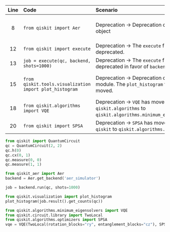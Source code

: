 | Line | Code | Scenario | Scenario Id | Reference | Artifact | Refactoring |
| :--: | :--- | :------- | :---------: | :-------: | :------- | :---------- |
| 8 | `from qiskit import Aer` | Deprecation -> Deprecation of qiskit.Aer object | f4629adb-1cfe-4469-9df9-d8d0172ab667 | f4629adb-1cfe-4469-9df9-d8d0172ab667 | `Aer` | `from qiskit_aer import Aer` |
| 12 | `from qiskit import execute` | Deprecation -> The `execute` function is deprecated. | * | internal | `execute` | |
| 13 | `job = execute(qc, backend, shots=1000)` | Deprecation -> The `execute` function is deprecated in favor of `backend.run()`. | * | internal | `execute` | `job = backend.run(qc, shots=1000)` |
| 15 | `from qiskit.tools.visualization import plot_histogram` | Deprecation -> Deprecation of qiskit.tools module. The `plot_histogram` function has moved. | 32b94c5d-d773-416e-b435-6fcfb69c925e | 32b94c5d-d773-416e-b435-6fcfb69c925e | `qiskit.tools.visualization` | `from qiskit.visualization import plot_histogram` |
| 18 | `from qiskit.algorithms import VQE` | Deprecation -> `VQE` has moved from `qiskit.algorithms` to `qiskit.algorithms.minimum_eigensolvers`. | * | internal | `VQE` | `from qiskit.algorithms.minimum_eigensolvers import VQE` |
| 20 | `from qiskit import SPSA` | Deprecation -> `SPSA` has moved from `qiskit` to `qiskit.algorithms.optimizers`. | * | internal | `SPSA` | `from qiskit.algorithms.optimizers import SPSA` |


```python
from qiskit import QuantumCircuit
qc = QuantumCircuit(2, 2)
qc.h(0)
qc.cx(0, 1)
qc.measure(0, 0)
qc.measure(1, 1)

from qiskit_aer import Aer
backend = Aer.get_backend('aer_simulator')

job = backend.run(qc, shots=1000)

from qiskit.visualization import plot_histogram
plot_histogram(job.result().get_counts(qc))

from qiskit.algorithms.minimum_eigensolvers import VQE
from qiskit.circuit.library import TwoLocal
from qiskit.algorithms.optimizers import SPSA
vqe = VQE(TwoLocal(rotation_blocks="ry", entanglement_blocks="cz"), SPSA())
```